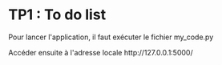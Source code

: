 <h1>TP1 : To do list</h1>
<p>Pour lancer l'application, il faut exécuter le fichier my_code.py</p>
<p>Accéder ensuite à l'adresse locale http://127.0.0.1:5000/</p>